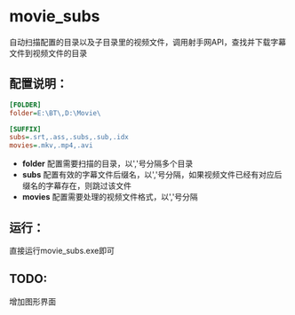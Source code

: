 movie_subs
==========
自动扫描配置的目录以及子目录里的视频文件，调用射手网API，查找并下载字幕文件到视频文件的目录

## 配置说明：
```ini
[FOLDER]
folder=E:\BT\,D:\Movie\

[SUFFIX]
subs=.srt,.ass,.subs,.sub,.idx
movies=.mkv,.mp4,.avi
```

* **folder** 配置需要扫描的目录，以','号分隔多个目录
* **subs** 配置有效的字幕文件后缀名，以','号分隔，如果视频文件已经有对应后缀名的字幕存在，则跳过该文件
* **movies** 配置需要处理的视频文件格式，以','号分隔


## 运行：
直接运行movie_subs.exe即可


## TODO:
增加图形界面
